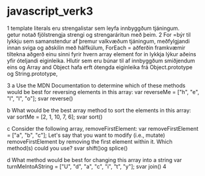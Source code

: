 # javascript_verk3
1
 template literals eru strengalistar sem leyfa innbyggðum tjáningum.  
 getur notað fjölstrengja strengi og strengaráritun með þeim.
2
For =býr til lykkju sem samanstendur af þremur valkvæðum tjáningum, meðfylgjandi innan sviga og aðskilin með hálfkúlum,
ForEach = aðferðin framkvæmir tiltekna aðgerð einu sinni fyrir hvern array element
for in lykkja lýkur aðeins yfir óteljandi eiginleika. Hlutir sem eru búnar til af innbyggðum smiðjendum eins og Array and Object
hafa erft ótengda eiginleika frá Object.prototype og String.prototype,

3
  a
  Use the MDN Documentation to determine which of these methods would be best for reversing elements in this array:
  var reverseMe = ["h", "e", "l", "l", "o"];
  svar reverse()

  b
  What would be the best array method to sort the elements in this array:
  var sortMe = [2, 1, 10, 7, 6];
  svar sort()
  
  c
  Consider the following array, removeFirstElement:
  var removeFirstElement = ["a", "b", "c"];
  Let's say that you want to modify (i.e., mutate) removeFirstElement by removing the first element within it. Which method(s) could you use?
  svar shift()og splice()
  
  d
  What method would be best for changing this array into a string
  var turnMeIntoAString = ["U", "d", "a", "c", "i", "t", "y"];
  svar join()
4

